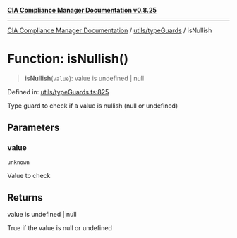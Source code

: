 [**CIA Compliance Manager Documentation v0.8.25**](../../../README.md)

***

[CIA Compliance Manager Documentation](../../../modules.md) / [utils/typeGuards](../README.md) / isNullish

# Function: isNullish()

> **isNullish**(`value`): value is undefined \| null

Defined in: [utils/typeGuards.ts:825](https://github.com/Hack23/cia-compliance-manager/blob/b7816746b3b7f5e02cb18303af9cc6696a8caef9/src/utils/typeGuards.ts#L825)

Type guard to check if a value is nullish (null or undefined)

## Parameters

### value

`unknown`

Value to check

## Returns

value is undefined \| null

True if the value is null or undefined
